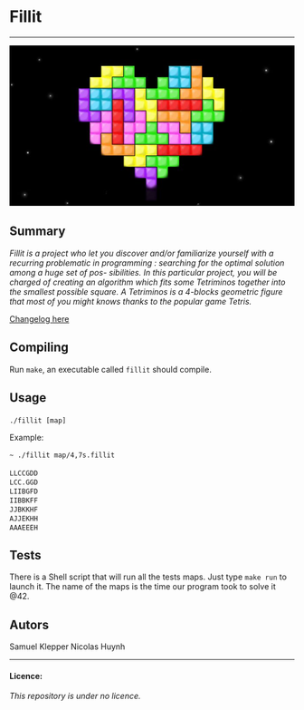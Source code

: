 # Fillit

---

![Cat pic](https://github.com/Sansait/Fillit/blob/master/tetris.jpg)

## Summary

_Fillit is a project who let you discover and/or familiarize yourself with a recurring problematic in programming : searching for the optimal solution among a huge set of pos- sibilities. In this particular project, you will be charged of creating an algorithm which fits some Tetriminos together into the smallest possible square._
_A Tetriminos is a 4-blocks geometric figure that most of you might knows thanks to the popular game Tetris._

[Changelog here](https://github.com/Sansait/Fillit/blob/master/changelog.md)

## Compiling
Run `make`, an executable called `fillit` should compile.

## Usage
`./fillit [map]`

Example:
```
~ ./fillit map/4,7s.fillit

LLCCGDD
LCC.GGD
LIIBGFD
IIBBKFF
JJBKKHF
AJJEKHH
AAAEEEH

```
## Tests
There is a Shell script that will run all the tests maps.
Just type `make run` to launch it. The name of the maps is the time our program took to solve it @42.

## Autors
Samuel Klepper
Nicolas Huynh

---
#### Licence:
_This repository is under no licence._
